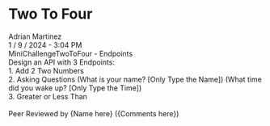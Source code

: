 <h1>Two To Four</h1>
Adrian Martinez<br>
1 / 9 / 2024 - 3:04 PM<br>
MiniChallengeTwoToFour - Endpoints<br>
Design an API with 3 Endpoints:<br>
    1. Add 2 Two Numbers<br>
    2. Asking Questions (What is your name? [Only Type the Name]) (What time did you wake up? [Only Type the Time])<br>
    3. Greater or Less Than<br>
<br>
Peer Reviewed by {Name here} ({Comments here})
